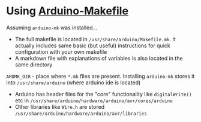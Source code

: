 # Using [Arduino-Makefile](https://github.com/sudar/Arduino-Makefile/tree/master)
Assuming `arduino-mk` was installed...
- The full makefile is located in `/usr/share/arduino/Makefile.mk`. It actually includes same basic (but useful) instructions for quick configuration with your own makefile
- A markdown file with explanations of variables is also located in the same directory

`ARDMK_DIR` - place where `*.mk` files are present. Installing `arduino-mk` stores it into `/usr/share/arduino` (where arduino ide is located)

- Arduino has header files for the "core" functionality like `digitalWrite()` etc in `/usr/share/arduino/hardware/arduino/avr/cores/arduino`
- Other libraries like `Wire.h` are stored `/usr/share/arduino/hardware/arduino/avr/libraries`

